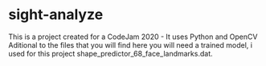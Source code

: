 # sight-analyze
This is a project created for a CodeJam 2020 - It uses Python and OpenCV 
Aditional to the files that you will find here you will need a trained model, i used for this project shape_predictor_68_face_landmarks.dat.
